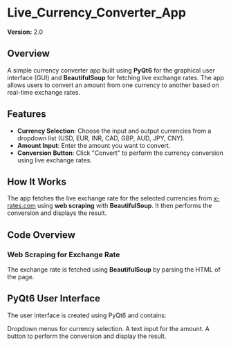 # Live_Currency_Converter_App


**Version:** 2.0  

## Overview
A simple currency converter app built using **PyQt6** for the graphical user interface (GUI) and **BeautifulSoup** for fetching live exchange rates. The app allows users to convert an amount from one currency to another based on real-time exchange rates.

## Features
- **Currency Selection**: Choose the input and output currencies from a dropdown list (USD, EUR, INR, CAD, GBP, AUD, JPY, CNY).
- **Amount Input**: Enter the amount you want to convert.
- **Conversion Button**: Click "Convert" to perform the currency conversion using live exchange rates.

## How It Works
The app fetches the live exchange rate for the selected currencies from [x-rates.com](https://www.x-rates.com) using **web scraping** with **BeautifulSoup**. It then performs the conversion and displays the result.

## Code Overview

### Web Scraping for Exchange Rate
The exchange rate is fetched using **BeautifulSoup** by parsing the HTML of the page.

## PyQt6 User Interface
The user interface is created using PyQt6 and contains:

Dropdown menus for currency selection.
A text input for the amount.
A button to perform the conversion and display the result.
